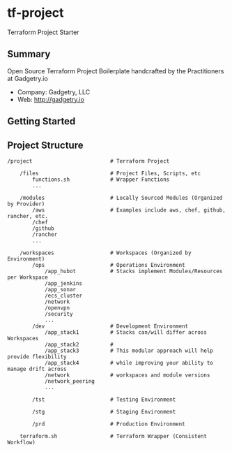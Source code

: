 # tf-project
Terraform Project Starter

## Summary
Open Source Terraform Project Boilerplate handcrafted by the Practitioners at Gadgetry.io

* Company: Gadgetry, LLC
* Web: http://gadgetry.io

## Getting Started



## Project Structure

    /project                         # Terraform Project

        /files                       # Project Files, Scripts, etc 
            functions.sh             # Wrapper Functions
            ...

        /modules                     # Locally Sourced Modules (Organized by Provider)
            /aws                     # Examples include aws, chef, github, rancher, etc.
            /chef
            /github
            /rancher
            ...
            
        /workspaces                  # Workspaces (Organized by Environment)
            /ops                     # Operations Environment
                /app_hubot           # Stacks implement Modules/Resources per Workspace
                /app_jenkins
                /app_sonar
                /ecs_cluster
                /network             
                /openvpn             
                /security
                ...    
            /dev                     # Development Environment
                /app_stack1          # Stacks can/will differ across Workspaces
                /app_stack2          #
                /app_stack3          # This modular approach will help provide flexibility
                /app_stack4          # while improving your ability to manage drift across
                /network             # workspaces and module versions
                /network_peering
                ...

            /tst                     # Testing Environment

            /stg                     # Staging Environment

            /prd                     # Production Environment
        
        terraform.sh                 # Terraform Wrapper (Consistent Workflow)


